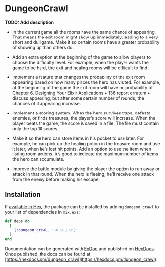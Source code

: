 # DungeonCrawl

**TODO: Add description**
 * In the current game all the rooms have the same chance of appearing.
That means the exit room might show up immediately, leading to a very
short and dull game. Make it so certain rooms have a greater probability
of showing up than others do.

 * Add an extra option at the beginning of the game to allow players to choose
the difficulty level. For example, when the player wants the game to be
hard, the exit and healing rooms will be difficult to find.

 * Implement a feature that changes the probability of the exit room
appearing based on how many places the hero has visited. For example,
at the beginning of the game the exit room will have no probability of
Chapter 6. Designing Your Elixir Applications • 136
report erratum • discuss
appearing, but after some certain number of rounds, the chances of it
appearing increase.

 * Implement a scoring system. When the hero survives traps, defeats enemies,
or finds treasures, the player’s score will increase. When the player
beats the game, the score is saved in a file. The file must contain only the
top 10 scores.

 * Make it so the hero can store items in his pocket to use later. For example,
he can pick up the healing potion in the treasure room and use it later,
when he’s lost hit points. Add an option to use the item when listing room
actions. It’s good to indicate the maximum number of items the hero can
accumulate.

 * Improve the battle module by giving the player the option to run away or
attack in that round. When the hero is fleeing, he’ll receive one attack
from the enemy before making his escape.

## Installation

If [available in Hex](https://hex.pm/docs/publish), the package can be installed
by adding `dungeon_crawl` to your list of dependencies in `mix.exs`:

```elixir
def deps do
  [
    {:dungeon_crawl, "~> 0.1.0"}
  ]
end
```

Documentation can be generated with [ExDoc](https://github.com/elixir-lang/ex_doc)
and published on [HexDocs](https://hexdocs.pm). Once published, the docs can
be found at [https://hexdocs.pm/dungeon_crawl](https://hexdocs.pm/dungeon_crawl).

